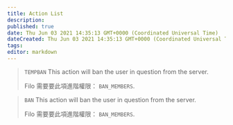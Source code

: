 ```yaml
---
title: Action List
description:
published: true
date: Thu Jun 03 2021 14:35:13 GMT+0000 (Coordinated Universal Time)
dateCreated: Thu Jun 03 2021 14:35:13 GMT+0000 (Coordinated Universal Time)
tags:
editor: markdown
---
```


> `TEMPBAN`
> This action will ban the user in question from the server.
>
> Filo 需要要此項進階權限： ``BAN_MEMBERS``.

> `BAN`
> This action will ban the user in question from the server.
>
> Filo 需要要此項進階權限： ``BAN_MEMBERS``.
